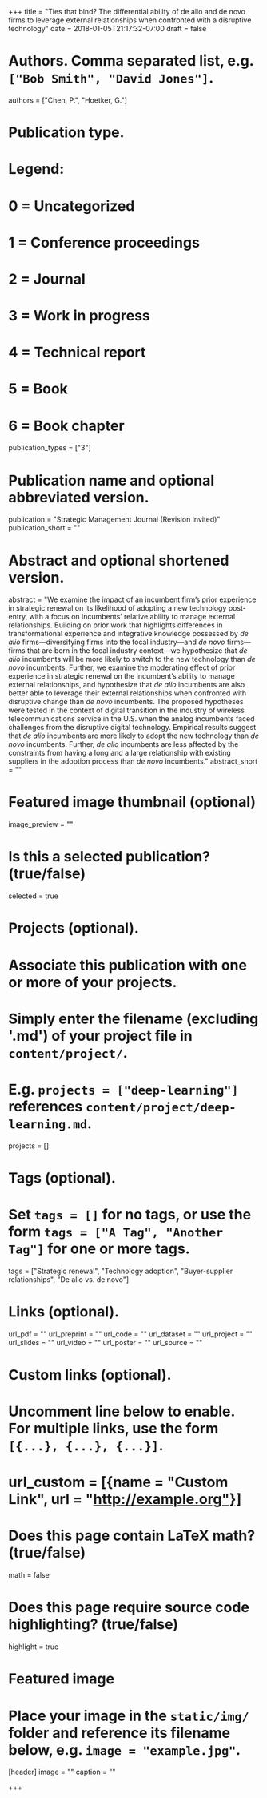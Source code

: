 +++
title = "Ties that bind? The differential ability of de alio and de novo firms to leverage external relationships when confronted with a disruptive technology"
date = 2018-01-05T21:17:32-07:00
draft = false

# Authors. Comma separated list, e.g. `["Bob Smith", "David Jones"]`.
authors = ["Chen, P.", "Hoetker, G."]

# Publication type.
# Legend:
# 0 = Uncategorized
# 1 = Conference proceedings
# 2 = Journal
# 3 = Work in progress
# 4 = Technical report
# 5 = Book
# 6 = Book chapter
publication_types = ["3"]

# Publication name and optional abbreviated version.
publication = "Strategic Management Journal (Revision invited)"
publication_short = ""

# Abstract and optional shortened version.
abstract = "We examine the impact of an incumbent firm’s prior experience in strategic renewal on its likelihood of adopting a new technology post-entry, with a focus on incumbents’ relative ability to manage external relationships.  Building on prior work that highlights differences in transformational experience and integrative knowledge possessed by _de alio_ firms—diversifying firms into the focal industry—and _de novo_ firms—firms that are born in the focal industry context—we hypothesize that _de alio_ incumbents will be more likely to switch to the new technology than _de novo_ incumbents.  Further, we examine the moderating effect of prior experience in strategic renewal on the incumbent’s ability to manage external relationships, and hypothesize that _de alio_ incumbents are also better able to leverage their external relationships when confronted with disruptive change than _de novo_ incumbents.  The proposed hypotheses were tested in the context of digital transition in the industry of wireless telecommunications service in the U.S. when the analog incumbents faced challenges from the disruptive digital technology. Empirical results suggest that _de alio_ incumbents are more likely to adopt the new technology than _de novo_ incumbents. Further, _de alio_ incumbents are less affected by the constraints from having a long and a large relationship with existing suppliers in the adoption process than _de novo_ incumbents."
abstract_short = ""

# Featured image thumbnail (optional)
image_preview = ""

# Is this a selected publication? (true/false)
selected = true

# Projects (optional).
#   Associate this publication with one or more of your projects.
#   Simply enter the filename (excluding '.md') of your project file in `content/project/`.
#   E.g. `projects = ["deep-learning"]` references `content/project/deep-learning.md`.
projects = []

# Tags (optional).
#   Set `tags = []` for no tags, or use the form `tags = ["A Tag", "Another Tag"]` for one or more tags.
tags = ["Strategic renewal", "Technology adoption",  "Buyer-supplier relationships", "De alio vs. de novo"]

# Links (optional).
url_pdf = ""
url_preprint = ""
url_code = ""
url_dataset = ""
url_project = ""
url_slides = ""
url_video = ""
url_poster = ""
url_source = ""

# Custom links (optional).
#   Uncomment line below to enable. For multiple links, use the form `[{...}, {...}, {...}]`.
# url_custom = [{name = "Custom Link", url = "http://example.org"}]

# Does this page contain LaTeX math? (true/false)
math = false

# Does this page require source code highlighting? (true/false)
highlight = true

# Featured image
# Place your image in the `static/img/` folder and reference its filename below, e.g. `image = "example.jpg"`.
[header]
image = ""
caption = ""

+++
